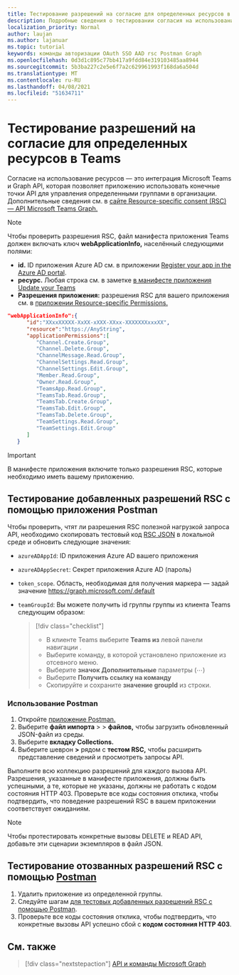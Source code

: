 ```yaml
---
title: Тестирование разрешений на согласие для определенных ресурсов в Teams
description: Подробные сведения о тестировании согласия на использование ресурсов в Teams с помощью postman
localization_priority: Normal
author: laujan
ms.author: lajanuar
ms.topic: tutorial
keywords: команды авторизации OAuth SSO AAD rsc Postman Graph
ms.openlocfilehash: 0d3d1c895c77bb417a9fdd84e319103485aa8944
ms.sourcegitcommit: 5b3ba227c2e5e6f7a2c629961993f168da6a504d
ms.translationtype: MT
ms.contentlocale: ru-RU
ms.lasthandoff: 04/08/2021
ms.locfileid: "51634711"
---
```

# <a name="test-resource-specific-consent-permissions-in-teams"></a>Тестирование разрешений на согласие для определенных ресурсов в Teams

Согласие на использование ресурсов — это интеграция Microsoft Teams и Graph API, которая позволяет приложению использовать конечные точки API для управления определенными группами в организации. Дополнительные сведения см. в [сайте Resource-specific consent (RSC) — API Microsoft Teams Graph.](resource-specific-consent.md)

> [!NOTE]
> Чтобы проверить разрешения RSC, файл манифеста приложения Teams должен включать ключ **webApplicationInfo,** населённый следующими полями:
>
> - **id.** ID приложения Azure AD см. в приложении [Register your app in the Azure AD portal](resource-specific-consent.md#register-your-app-with-microsoft-identity-platform-via-the-azure-ad-portal).
> - **ресурс.** Любая строка см. в заметке  [в манифесте приложения Update your Teams](resource-specific-consent.md#update-your-teams-app-manifest)
> - **Разрешения приложения:** разрешения RSC для вашего приложения см. в [приложении Resource-specific Permissions.](resource-specific-consent.md#resource-specific-permissions)

```json
"webApplicationInfo":{
      "id":"XXxxXXXXX-XxXX-xXXX-XXxx-XXXXXXXxxxXX",
      "resource":"https://AnyString",
      "applicationPermissions":[
         "Channel.Create.Group",
         "Channel.Delete.Group",
         "ChannelMessage.Read.Group",
         "ChannelSettings.Read.Group",
         "ChannelSettings.Edit.Group",
         "Member.Read.Group",
         "Owner.Read.Group",
         "TeamsApp.Read.Group",
         "TeamsTab.Read.Group",
         "TeamsTab.Create.Group",
         "TeamsTab.Edit.Group",
         "TeamsTab.Delete.Group",
         "TeamSettings.Read.Group",
         "TeamSettings.Edit.Group"
      ]
   }
```

> [!IMPORTANT]
> В манифесте приложения включите только разрешения RSC, которые необходимо иметь вашему приложению.

## <a name="test-added-rsc-permissions-using-the-postman-app"></a>Тестирование добавленных разрешений RSC с помощью приложения Postman

Чтобы проверить, чтят ли разрешения RSC полезной нагрузкой запроса API, необходимо скопировать тестовый код [RSC JSON](test-rsc-json-file.md) в локальной среде и обновить следующие значения:

* `azureADAppId`: ID приложения Azure AD вашего приложения
* `azureADAppSecret`: Секрет приложения Azure AD (пароль)
* `token_scope`. Область, необходимая для получения маркера — задай значение https://graph.microsoft.com/.default
* `teamGroupId`: Вы можете получить id группы группы из клиента Teams следующим образом:

  > [!div class="checklist"]
  >
  > * В клиенте Teams выберите **Teams из** левой панели навигации .
  > * Выберите команду, в которой установлено приложение из отсевного меню.
  > * Выберите **значок Дополнительные** параметры (&#8943;)
  > * Выберите **Получить ссылку на команду** 
  > * Скопируйте и сохраните **значение groupId** из строки.

### <a name="use-postman"></a>Использование Postman

1. Откройте [приложение Postman.](https://www.postman.com)
2. Выберите **файл импорта**  >    >  **файлов,** чтобы загрузить обновленный JSON-файл из среды.  
3. Выберите **вкладку Collections.** 
4. Выберите шеврон **>** рядом с **тестом RSC,** чтобы расширить представление сведений и просмотреть запросы API.

Выполните всю коллекцию разрешений для каждого вызова API. Разрешения, указанные в манифесте приложения, должны быть успешными, а те, которые не указаны, должны не работать с кодом состояния HTTP 403. Проверьте все коды состояния отклика, чтобы подтвердить, что поведение разрешений RSC в вашем приложении соответствует ожиданиям.

> [!NOTE]
> Чтобы протестировать конкретные вызовы DELETE и READ API, добавьте эти сценарии экземпляров в файл JSON.

## <a name="test-revoked-rsc-permissions-using-postman"></a>Тестирование отозванных разрешений RSC с помощью [Postman](https://www.postman.com/)

1. Удалить приложение из определенной группы.
2. Следуйте шагам [для тестовых добавленных разрешений RSC с помощью Postman](#test-added-rsc-permissions-using-the-postman-app).
3. Проверьте все коды состояния отклика, чтобы подтвердить, что конкретные вызовы API успешно сбой с **кодом состояния HTTP 403**.

## <a name="see-also"></a>См. также

> [!div class="nextstepaction"]
> [API и команды Microsoft Graph](/graph/api/resources/teams-api-overview?view=graph-rest-1.0&preserve-view=true)

